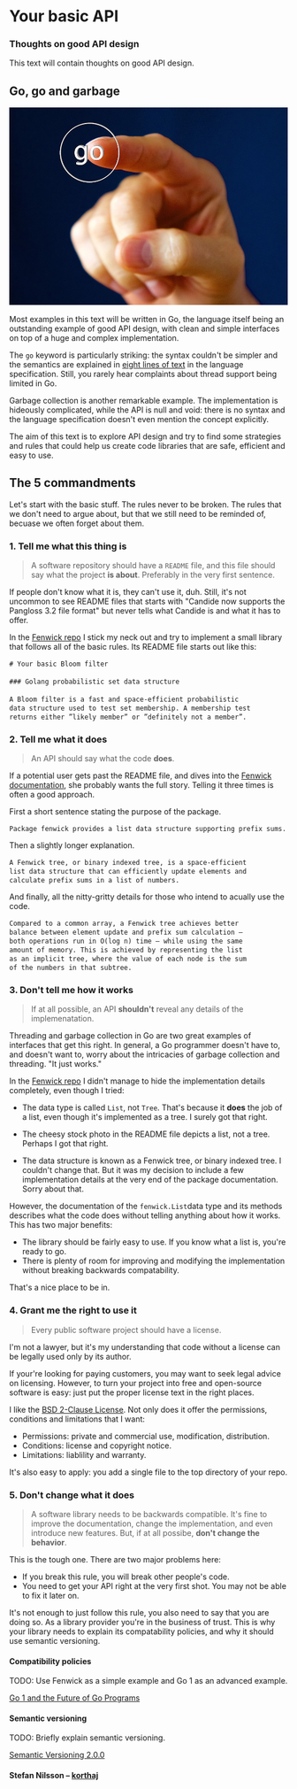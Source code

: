 # Your basic API

### Thoughts on good API design

This text will contain thoughts on good API design.


## Go, go and garbage

![go](go.jpg)

Most examples in this text will be written in Go, the language itself
being an outstanding example of good API design, with clean and simple
interfaces on top of a huge and complex implementation.

The `go` keyword is particularly striking: the syntax couldn't
be simpler and the semantics are explained in
[eight lines of text](https://golang.org/ref/spec#Go_statements)
in the language specification. Still, you rarely hear complaints
about thread support being limited in Go.

Garbage collection is another remarkable example.
The implementation is hideously complicated, while the API
is null and void: there is no syntax and the language specification
doesn't even mention the concept explicitly.

The aim of this text is to explore API design and try to find
some strategies and rules that could help us create code libraries
that are safe, efficient and easy to use.


## The 5 commandments

Let's start with the basic stuff. The rules never to be broken.
The rules that we don't need to argue about, but that we still
need to be reminded of, becuase we often forget about them.


### 1. Tell me what this thing is

> A software repository should have a `README` file,
> and this file should say what the project **is about**.
> Preferably in the very first sentence.

If people don't know what it is, they can't use it, duh.
Still, it's not uncommon to see README files that starts with
"Candide now supports the Pangloss 3.2 file format"
but never tells what Candide is and what it has to offer.

In the [Fenwick repo][fenwick] I stick my neck out and try to
implement a small library that follows all of the basic rules.
Its README file starts out like this:

    # Your basic Bloom filter

    ### Golang probabilistic set data structure

    A Bloom filter is a fast and space-efficient probabilistic
    data structure used to test set membership. A membership test
    returns either ”likely member” or ”definitely not a member”.

### 2. Tell me what it does

> An API should say what the code **does**.

If a potential user gets past the README file, and dives into
the [Fenwick documentation][fenwickDOC], she probably wants
the full story. Telling it three times is often a good approach.

First a short sentence stating the purpose of the package.

    Package fenwick provides a list data structure supporting prefix sums.

Then a slightly longer explanation.

    A Fenwick tree, or binary indexed tree, is a space-efficient
    list data structure that can efficiently update elements and
    calculate prefix sums in a list of numbers.
    
And finally, all the nitty-gritty details for those who intend to
acually use the code.

    Compared to a common array, a Fenwick tree achieves better
    balance between element update and prefix sum calculation –
    both operations run in O(log n) time – while using the same
    amount of memory. This is achieved by representing the list
    as an implicit tree, where the value of each node is the sum
    of the numbers in that subtree.


### 3. Don't tell me how it works

> If at all possible, an API **shouldn't** reveal any
> details of the implemenatation.

Threading and garbage collection in Go are two great examples of interfaces
that get this right. In general, a Go programmer doesn't have to,
and doesn't want to, worry about the intricacies of garbage collection
and threading. "It just works."

In the [Fenwick repo][fenwick] I didn't manage to hide
the implementation details completely, even though I tried:

- The data type is called `List`, not `Tree`. That's because it **does**
  the job of a list, even though it's implemented as a tree.
  I surely got that right.
 
- The cheesy stock photo in the README file depicts a list, not a tree.
  Perhaps I got that right.

- The data structure is known as a Fenwick tree, or binary indexed tree.
  I couldn't change that. But it was my decision to include a few
  implementation details at the very end of the package documentation.
  Sorry about that.
  
However, the documentation of the `fenwick.List`data type and its methods
describes what the code does without telling anything about how it works.
This has two major benefits:

- The library should be fairly easy to use. If you know what a list is,
  you're ready to go.
- There is plenty of room for improving and modifying the implementation
  without breaking backwards compatability.
  
That's a nice place to be in.


### 4. Grant me the right to use it

> Every public software project should have a license.

I'm not a lawyer, but it's my understanding that code without
a license can be legally used only by its author.

If your're looking for paying customers, you may want to seek
legal advice on licensing. However, to turn your project into
free and open-source software is easy: just put the proper
license text in the right places.

I like the [BSD 2-Clause License][BSD2]. Not only does it offer
the permissions, conditions and limitations that I want:

- Permissions: private and commercial use, modification, distribution.
- Conditions: license and copyright notice.
- Limitations: liablility and warranty.

It's also easy to apply: you add a single file to the top
directory of your repo.


### 5. Don't change what it does

> A software library needs to be backwards compatible.
> It's fine to improve the documentation, change the implementation,
> and even introduce new features. But, if at all possibe,
> **don't change the behavior**.

This is the tough one. There are two major problems here:

- If you break this rule, you will break other people's code.
- You need to get your API right at the very first shot.
  You may not be able to fix it later on.

It's not enough to just follow this rule, you also need to say that
you are doing so. As a library provider you're in the business of trust.
This is why your library needs to explain its compatability policies,
and why it should use semantic versioning.

#### Compatibility policies

TODO: Use Fenwick as a simple example and Go 1 as an advanced example.

[Go 1 and the Future of Go Programs][gocompat]

#### Semantic versioning

TODO: Briefly explain semantic versioning.

[Semantic Versioning 2.0.0][sv]


#### Stefan Nilsson – [korthaj](https://github.com/korthaj)

[BSD2]: https://opensource.org/licenses/BSD-2-Clause
[gocompat]: https://golang.org/doc/go1compat
[gospec]: https://golang.org/ref/spec
[fenwick]: https://github.com/yourbasic/fenwick
[fenwickREADME]: https://github.com/yourbasic/fenwick/blob/master/README.md
[fenwickDOC]: https://godoc.org/github.com/yourbasic/fenwick
[sv]: http://semver.org/


